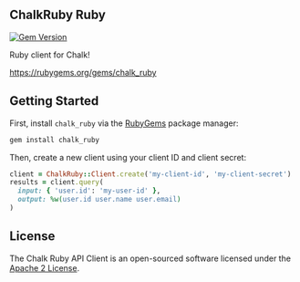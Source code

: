 ## ChalkRuby Ruby

[![Gem Version](https://badge.fury.io/rb/chalk_ruby.svg)](https://badge.fury.io/rb/chalk_ruby)

Ruby client for Chalk!

https://rubygems.org/gems/chalk_ruby

## Getting Started

First, install `chalk_ruby` via the [RubyGems](https://rubygems.org/) package manager:

```bash
gem install chalk_ruby
```

Then, create a new client using your client ID and client secret:

```ruby
client = ChalkRuby::Client.create('my-client-id', 'my-client-secret')
results = client.query(
  input: { 'user.id': 'my-user-id' },
  output: %w(user.id user.name user.email)
)
```

## License

The Chalk Ruby API Client is an open-sourced software licensed under the [Apache 2 License](LICENSE.md).
